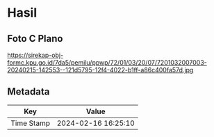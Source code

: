 # Hasil

## Foto C Plano

https://sirekap-obj-formc.kpu.go.id/7da5/pemilu/ppwp/72/01/03/20/07/7201032007003-20240215-142553--121d5795-12f4-4022-b1ff-a86c400fa57d.jpg


## Metadata

| Key        | Value               |
| ---------- | ------------------- |
| Time Stamp | 2024-02-16 16:25:10 |



